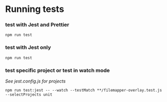 # Running tests

### test with Jest and Prettier
```
npm run test
```

### test with Jest only
```
npm run test
```

### test specific project or test in watch mode
*See jest.config.js for projects*
```
npm run test:jest -- --watch --testMatch **/filemapper-overlay.test.js --selectProjects unit
```